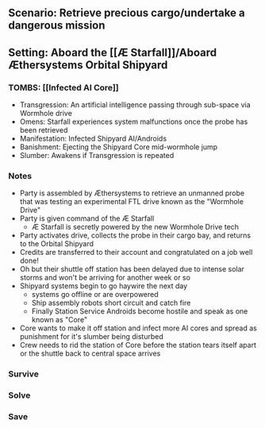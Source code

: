 ## Scenario: Retrieve precious cargo/undertake a dangerous mission
## Setting: Aboard the [[Æ Starfall]]/Aboard Æthersystems Orbital Shipyard

### TOMBS: [[Infected AI Core]]
* Transgression: An artificial intelligence passing through sub-space via Wormhole drive
* Omens: Starfall experiences system malfunctions once the probe has been retrieved
* Manifestation: Infected Shipyard AI/Androids
* Banishment: Ejecting the Shipyard Core mid-wormhole jump
* Slumber: Awakens if Transgression is repeated

### Notes
* Party is assembled by Æthersystems to retrieve an unmanned probe that was testing an experimental FTL drive known as the "Wormhole Drive"
* Party is given command of the Æ Starfall
	* Æ Starfall is secretly powered by the new Wormhole Drive tech
* Party activates drive, collects the probe in their cargo bay, and returns to the Orbital Shipyard
* Credits are transferred to their account and congratulated on a job well done!
* Oh but their shuttle off station has been delayed due to intense solar storms and won't be arriving for another week or so
* Shipyard systems begin to go haywire the next day
	* systems go offline or are overpowered
	* Ship assembly robots short circuit and catch fire
	* Finally Station Service Androids become hostile and speak as one known as "Core"
* Core wants to make it off station and infect more AI cores and spread as punishment for it's slumber being disturbed
* Crew needs to rid the station of Core before the station tears itself apart or the shuttle back to central space arrives
### Survive
### Solve
### Save
